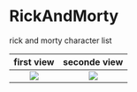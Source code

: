 # RickAndMorty
rick and morty character list

first view                 |  seconde view
:-------------------------:|:-------------------------:
![](https://i.ibb.co/3SR0Rr7/Simulator-Screen-Shot-i-Phone-13-2022-05-01-at-21-35-40.png=240x240 )  |  ![](https://i.ibb.co/hZtZ22r/Simulator-Screen-Shot-i-Phone-13-2022-05-01-at-21-35-44.png)
